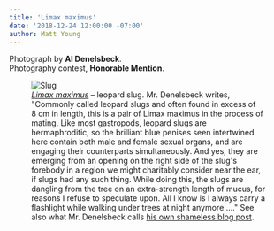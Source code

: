 ```yaml
---
title: 'Limax maximus'
date: '2018-12-24 12:00:00 -07:00'
author: Matt Young
---
```

Photograph by **Al Denelsbeck**.<br/>
Photography contest, **Honorable Mention**.

<figure>
<img src="{{ site.baseurl }}/uploads/2018/Denelsbeck.Limax_maximus.jpg" alt="Slug"/>
<figcaption>
<a href="http://www.molluscs.at/gastropoda/terrestrial.html?/gastropoda/terrestrial/limax.html"><i>Limax maximus</i></a> &ndash; leopard slug. Mr. Denelsbeck writes, "Commonly called leopard slugs and often found in excess of 8&nbsp;cm in length, this is a pair of Limax maximus in the process of mating. Like most gastropods, leopard slugs are hermaphroditic, so the brilliant blue penises seen intertwined here contain both male and female sexual organs, and are engaging their counterparts simultaneously. And yes, they are emerging from an opening on the right side of the slug's forebody in a region we might charitably consider near the ear, if slugs had any such thing. While doing this, the slugs are dangling from the tree on an extra-strength length of mucus, for reasons I refuse to speculate upon. All I know is I always carry a flashlight while walking under trees at night anymore ...." See also what Mr. Denelsbeck calls <a href="http://wading-in.net/walkabout/2013/08/booger-nights/">his own shameless blog post</a>.
</figcaption>
</figure>
